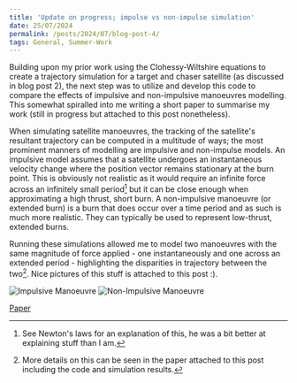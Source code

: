 ```yaml
---
title: 'Update on progress; impulse vs non-impulse simulation'
date: 25/07/2024
permalink: /posts/2024/07/blog-post-4/
tags: General, Summer-Work
---
```

Building upon my prior work using the Clohessy-Wiltshire equations to create a trajectory simulation for a target and chaser satellite (as discussed in blog post 2), the next step was to utilize and develop this code to compare the effects of impulsive and non-impulsive manoeuvres modelling. This somewhat spiralled into me writing a short paper to summarise my work (still in progress but attached to this post nonetheless).

When simulating satellite manoeuvres, the tracking of the satellite's resultant trajectory can be computed in a multitude of ways; the most prominent manners of modelling are impulsive and non-impulse models. An impulsive model assumes that a satellite undergoes an instantaneous velocity change where the position vector remains stationary at the burn point. This is obviously not realistic as it would require an infinite force across an infinitely small period[^1] but it can be close enough when approximating a high thrust, short burn. A non-impulsive manoeuvre (or extended burn) is a burn that does occur over a time period and as such is much more realistic. They can typically be used to represent low-thrust, extended burns.

Running these simulations allowed me to model two manoeuvres with the same magnitude of force applied - one instantaneously and one across an extended period - highlighting the disparities in trajectory between the two[^2]. Nice pictures of this stuff is attached to this post :).

![Impulsive Manoeuvre](https://raw.githubusercontent.com/Joosty/Joosty.github.io/master/images/Impulse%202.PNG)
![Non-Impulsive Manoeuvre](https://raw.githubusercontent.com/Joosty/Joosty.github.io/master/images/non-impulse%201.PNG)

[Paper](https://github.com/Joosty/Joosty.github.io/blob/master/files/Imp%20vs%20Non-imp%20WIP.pdf)

[^1]: See Newton's laws for an explanation of this, he was a bit better at explaining stuff than I am.
[^2]: More details on this can be seen in the paper attached to this post including the code and simulation results.

